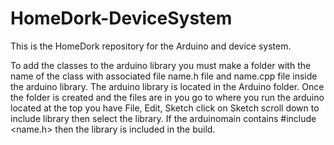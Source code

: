 # HomeDork-DeviceSystem
This is the HomeDork repository for the Arduino and device system. 

To add the classes to the arduino library you must make a folder with the name of the 
class with associated file name.h file and name.cpp file inside the arduino library.
The arduino library is located in the Arduino folder. Once the folder is created and the
files are in you go to where you run the arduino located at the top you have File, Edit, 
Sketch click on Sketch scroll down to include library then select the library. If the 
arduinomain contains #include <name.h> then the library is included in the build.  
